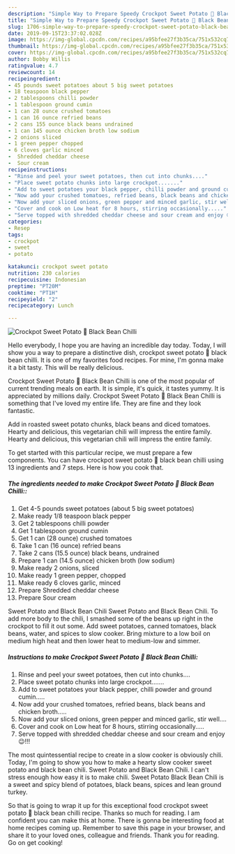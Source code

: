 ```yaml
---
description: "Simple Way to Prepare Speedy Crockpot Sweet Potato 🍠 Black Bean Chilli"
title: "Simple Way to Prepare Speedy Crockpot Sweet Potato 🍠 Black Bean Chilli"
slug: 1706-simple-way-to-prepare-speedy-crockpot-sweet-potato-black-bean-chilli
date: 2019-09-15T23:37:02.028Z
image: https://img-global.cpcdn.com/recipes/a95bfee27f3b35ca/751x532cq70/crockpot-sweet-potato-🍠-black-bean-chilli-recipe-main-photo.jpg
thumbnail: https://img-global.cpcdn.com/recipes/a95bfee27f3b35ca/751x532cq70/crockpot-sweet-potato-🍠-black-bean-chilli-recipe-main-photo.jpg
cover: https://img-global.cpcdn.com/recipes/a95bfee27f3b35ca/751x532cq70/crockpot-sweet-potato-🍠-black-bean-chilli-recipe-main-photo.jpg
author: Bobby Willis
ratingvalue: 4.7
reviewcount: 14
recipeingredient:
- 45 pounds sweet potatoes about 5 big sweet potatoes
- 18 teaspoon black pepper
- 2 tablespoons chilli powder
- 1 tablespoon ground cumin
- 1 can 28 ounce crushed tomatoes
- 1 can 16 ounce refried beans
- 2 cans 155 ounce black beans undrained
- 1 can 145 ounce chicken broth low sodium
- 2 onions sliced
- 1 green pepper chopped
- 6 cloves garlic minced
-  Shredded cheddar cheese
-  Sour cream
recipeinstructions:
- "Rinse and peel your sweet potatoes, then cut into chunks...."
- "Place sweet potato chunks into large crockpot......."
- "Add to sweet potatoes your black pepper, chilli powder and ground cumin....."
- "Now add your crushed tomatoes, refried beans, black beans and chicken broth....."
- "Now add your sliced onions, green pepper and minced garlic, stir well...."
- "Cover and cook on Low heat for 8 hours, stirring occasionally....."
- "Serve topped with shredded cheddar cheese and sour cream and enjoy 😉!!!"
categories:
- Resep
tags:
- crockpot
- sweet
- potato

katakunci: crockpot sweet potato
nutrition: 230 calories
recipecuisine: Indonesian
preptime: "PT20M"
cooktime: "PT1H"
recipeyield: "2"
recipecategory: Lunch

---
```



![Crockpot Sweet Potato 🍠 Black Bean Chilli](https://img-global.cpcdn.com/recipes/a95bfee27f3b35ca/751x532cq70/crockpot-sweet-potato-🍠-black-bean-chilli-recipe-main-photo.jpg)

Hello everybody, I hope you are having an incredible day today. Today, I will show you a way to prepare a distinctive dish, crockpot sweet potato 🍠 black bean chilli. It is one of my favorites food recipes. For mine, I'm gonna make it a bit tasty. This will be really delicious.

Crockpot Sweet Potato 🍠 Black Bean Chilli is one of the most popular of current trending meals on earth. It is simple, it's quick, it tastes yummy. It is appreciated by millions daily. Crockpot Sweet Potato 🍠 Black Bean Chilli is something that I've loved my entire life. They are fine and they look fantastic.

Add in roasted sweet potato chunks, black beans and diced tomatoes. Hearty and delicious, this vegetarian chili will impress the entire family. Hearty and delicious, this vegetarian chili will impress the entire family.


To get started with this particular recipe, we must prepare a few components. You can have crockpot sweet potato 🍠 black bean chilli using 13 ingredients and 7 steps. Here is how you cook that.

##### The ingredients needed to make Crockpot Sweet Potato 🍠 Black Bean Chilli::

1. Get 4-5 pounds sweet potatoes (about 5 big sweet potatoes)
1. Make ready 1/8 teaspoon black pepper
1. Get 2 tablespoons chilli powder
1. Get 1 tablespoon ground cumin
1. Get 1 can (28 ounce) crushed tomatoes
1. Take 1 can (16 ounce) refried beans
1. Take 2 cans (15.5 ounce) black beans, undrained
1. Prepare 1 can (14.5 ounce) chicken broth (low sodium)
1. Make ready 2 onions, sliced
1. Make ready 1 green pepper, chopped
1. Make ready 6 cloves garlic, minced
1. Prepare  Shredded cheddar cheese
1. Prepare  Sour cream


Sweet Potato and Black Bean Chili Sweet Potato and Black Bean Chili. To add more body to the chili, I smashed some of the beans up right in the crockpot to fill it out some. Add sweet potatoes, canned tomatoes, black beans, water, and spices to slow cooker. Bring mixture to a low boil on medium high heat and then lower heat to medium-low and simmer. 

##### Instructions to make Crockpot Sweet Potato 🍠 Black Bean Chilli:

1. Rinse and peel your sweet potatoes, then cut into chunks....
1. Place sweet potato chunks into large crockpot.......
1. Add to sweet potatoes your black pepper, chilli powder and ground cumin.....
1. Now add your crushed tomatoes, refried beans, black beans and chicken broth.....
1. Now add your sliced onions, green pepper and minced garlic, stir well....
1. Cover and cook on Low heat for 8 hours, stirring occasionally.....
1. Serve topped with shredded cheddar cheese and sour cream and enjoy 😉!!!


The most quintessential recipe to create in a slow cooker is obviously chili. Today, I&#39;m going to show you how to make a hearty slow cooker sweet potato and black bean chili. Sweet Potato and Black Bean Chili. I can&#39;t stress enough how easy it is to make chili. Sweet Potato Black Bean Chili is a sweet and spicy blend of potatoes, black beans, spices and lean ground turkey. 

So that is going to wrap it up for this exceptional food crockpot sweet potato 🍠 black bean chilli recipe. Thanks so much for reading. I am confident you can make this at home. There is gonna be interesting food at home recipes coming up. Remember to save this page in your browser, and share it to your loved ones, colleague and friends. Thank you for reading. Go on get cooking!
